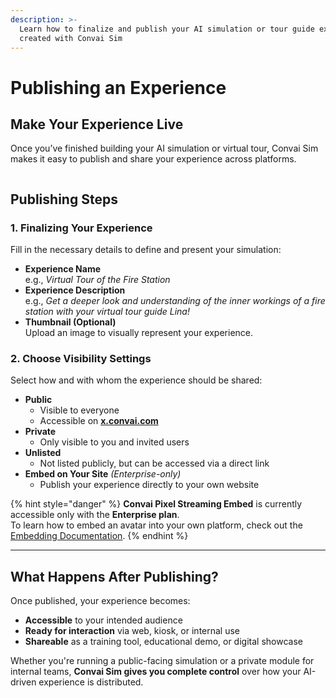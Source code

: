 ```yaml
---
description: >-
  Learn how to finalize and publish your AI simulation or tour guide experience
  created with Convai Sim
---
```


# Publishing an Experience

## **Make Your Experience Live**

Once you’ve finished building your AI simulation or virtual tour, Convai Sim makes it easy to publish and share your experience across platforms.

<figure><img src="https://lh7-rt.googleusercontent.com/docsz/AD_4nXcnUwJN22I2npTvx16Bv4tFBPax0edZIP6ryiD3lr8QZrE3tjsD7Z9nrWmQX6OUB8tdpexRllTezHXPh9FbGg17UeWHb2RDgjuLZZWQyM8JJdlXC68gwZWqyNHwGCJLjKbNz7zHHA?key=oE6QAXhDPkZ0WZirjFau9Q" alt=""><figcaption></figcaption></figure>

## Publishing Steps

### **1. Finalizing Your Experience**

Fill in the necessary details to define and present your simulation:

* **Experience Name**\
  e.g., _Virtual Tour of the Fire Station_
* **Experience Description**\
  e.g., _Get a deeper look and understanding of the inner workings of a fire station with your virtual tour guide Lina!_
* **Thumbnail (Optional)**\
  Upload an image to visually represent your experience.

### 2. Choose Visibility Settings

Select how and with whom the experience should be shared:

* **Public**
  * Visible to everyone
  * Accessible on [**x.convai.com**](https://x.convai.com)
* **Private**
  * Only visible to you and invited users
* **Unlisted**
  * Not listed publicly, but can be accessed via a direct link
* **Embed on Your Site** _(Enterprise-only)_
  * Publish your experience directly to your own website

{% hint style="danger" %}
**Convai Pixel Streaming Embed** is currently accessible only with the **Enterprise plan**.\
To learn how to embed an avatar into your own platform, check out the [Embedding Documentation](../../plugins-and-integrations/convai-pixel-streaming-embed/).
{% endhint %}

***

## **What Happens After Publishing?**

Once published, your experience becomes:

* **Accessible** to your intended audience
* **Ready for interaction** via web, kiosk, or internal use
* **Shareable** as a training tool, educational demo, or digital showcase

Whether you're running a public-facing simulation or a private module for internal teams, **Convai Sim gives you complete control** over how your AI-driven experience is distributed.
